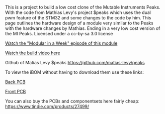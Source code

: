 This is a project to build a low cost clone of the Mutable Instruments Peaks. With the code from Mathias Levy's project $peaks which uses the dual pwm feature of the STM32 and some changes to the code by him. This page outlines the hardware design of a module very similar to the Peaks with the hardware changes by Mathias. Ending in a very low cost version of the MI Peaks.
Licensed under a cc-by-sa 3.0 license

[Watch the "Modular in a Week" episode of this module](https://youtu.be/UQ76YSmVNnw)

[Watch the build video here](https://youtu.be/q5mbdBCou-k)

Github of Matias Levy $peaks
https://github.com/matias-levy/peaks

To view the iBOM without having to download them use these links:

[Back PCB](https://htmlpreview.github.io/?https://github.com/SourceryOne/Beaks/blob/main/Beaks_BACKPCB_iBOM.html)

[Front PCB](https://htmlpreview.github.io/?https://github.com/SourceryOne/Beaks/blob/main/Beaks_FRONTPCB_iBOM.html)

You can also buy the PCBs and componentsets here fairly cheap: https://www.tindie.com/products/27499/
